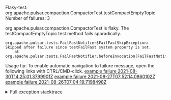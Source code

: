         
Flaky-test: org.apache.pulsar.compaction.CompactorTest.testCompactEmptyTopic
Number of failures: 3

org.apache.pulsar.compaction.CompactorTest is flaky. The testCompactEmptyTopic test method fails sporadically.

```
org.apache.pulsar.tests.FailFastNotifier$FailFastSkipException: Skipped after failure since testFailFast system property is set.
	at org.apache.pulsar.tests.FailFastNotifier.beforeInvocation(FailFastNotifier.java:88)

```

Usage tip: To enable automatic navigation to failure message, open the following links with CTRL/CMD-click.
[example failure 2021-08-30T14:25:01.3799901Z](https://github.com/apache/pulsar/runs/3462661639?check_suite_focus=true#step:9:559)
[example failure 2021-08-27T07:52:14.0860102Z](https://github.com/apache/pulsar/runs/3440855061?check_suite_focus=true#step:9:572)
[example failure 2021-08-26T07:04:19.7198498Z](https://github.com/apache/pulsar/runs/3429892062?check_suite_focus=true#step:9:536)


<details>
<summary>Full exception stacktrace</summary>
<code><pre>
org.apache.pulsar.tests.FailFastNotifier$FailFastSkipException: Skipped after failure since testFailFast system property is set.
	at org.apache.pulsar.tests.FailFastNotifier.beforeInvocation(FailFastNotifier.java:88)

</pre></code>
</details>

